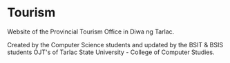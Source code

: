 # Tourism

Website of the Provincial Tourism Office in Diwa ng Tarlac.

Created by the Computer Science students and updated by the BSIT & BSIS students OJT's of Tarlac State University - College of Computer Studies.
